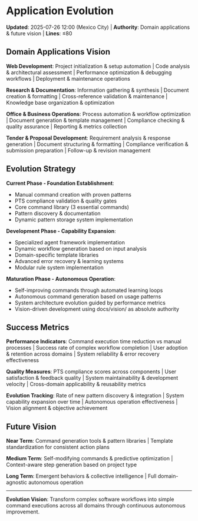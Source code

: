 # Application Evolution

**Updated**: 2025-07-26 12:00 (Mexico City) | **Authority**: Domain applications & future vision | **Lines**: ≤80

## Domain Applications Vision

**Web Development**: Project initialization & setup automation | Code analysis & architectural assessment | Performance optimization & debugging workflows | Deployment & maintenance operations

**Research & Documentation**: Information gathering & synthesis | Document creation & formatting | Cross-reference validation & maintenance | Knowledge base organization & optimization

**Office & Business Operations**: Process automation & workflow optimization | Document generation & template management | Compliance checking & quality assurance | Reporting & metrics collection

**Tender & Proposal Development**: Requirement analysis & response generation | Document structuring & formatting | Compliance verification & submission preparation | Follow-up & revision management

## Evolution Strategy

**Current Phase - Foundation Establishment**:
- Manual command creation with proven patterns
- PTS compliance validation & quality gates  
- Core command library (3 essential commands)
- Pattern discovery & documentation
- Dynamic pattern storage system implementation

**Development Phase - Capability Expansion**:
- Specialized agent framework implementation
- Dynamic workflow generation based on input analysis
- Domain-specific template libraries
- Advanced error recovery & learning systems
- Modular rule system implementation

**Maturation Phase - Autonomous Operation**:
- Self-improving commands through automated learning loops
- Autonomous command generation based on usage patterns
- System architecture evolution guided by performance metrics
- Vision-driven development using docs/vision/ as absolute authority

## Success Metrics

**Performance Indicators**: Command execution time reduction vs manual processes | Success rate of complex workflow completion | User adoption & retention across domains | System reliability & error recovery effectiveness

**Quality Measures**: PTS compliance scores across components | User satisfaction & feedback quality | System maintainability & development velocity | Cross-domain applicability & reusability metrics

**Evolution Tracking**: Rate of new pattern discovery & integration | System capability expansion over time | Autonomous operation effectiveness | Vision alignment & objective achievement

## Future Vision

**Near Term**: Command generation tools & pattern libraries | Template standardization for consistent action plans

**Medium Term**: Self-modifying commands & predictive optimization | Context-aware step generation based on project type

**Long Term**: Emergent behaviors & collective intelligence | Full domain-agnostic autonomous operation

---

**Evolution Vision**: Transform complex software workflows into simple command executions across all domains through continuous autonomous improvement.